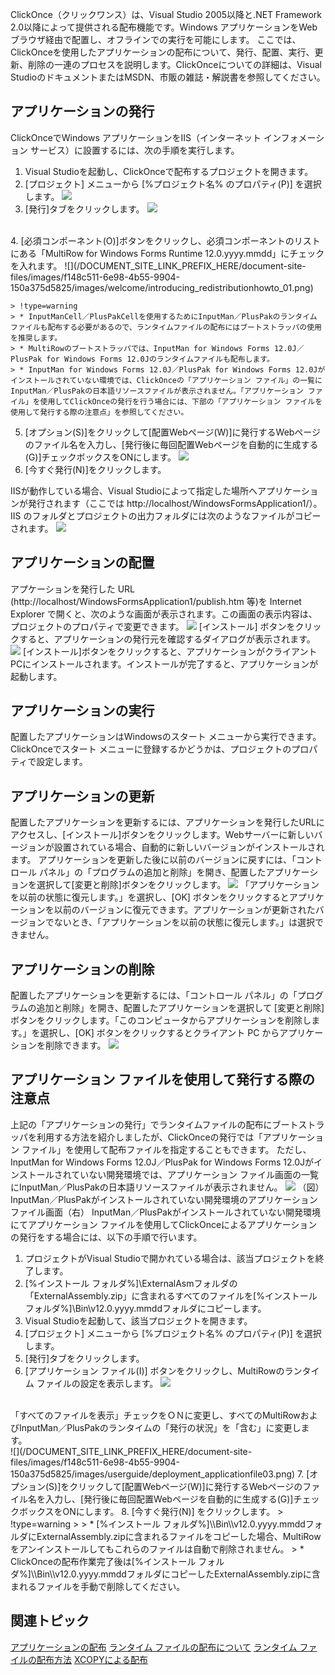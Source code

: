 ClickOnce（クリックワンス）は、Visual Studio 2005以降と.NET Framework 2.0以降によって提供される配布機能です。Windows アプリケーションをWebブラウザ経由で配置し、オフラインでの実行を可能にします。
ここでは、ClickOnceを使用したアプリケーションの配布について、発行、配置、実行、更新、削除の一連のプロセスを説明します。ClickOnceについての詳細は、Visual StudioのドキュメントまたはMSDN、市販の雑誌・解説書を参照してください。

## アプリケーションの発行

ClickOnceでWindows アプリケーションをIIS（インターネット インフォメーション サービス）に設置するには、次の手順を実行します。

1. Visual Studioを起動し、ClickOnceで配布するプロジェクトを開きます。
2. [プロジェクト] メニューから [%プロジェクト名% のプロパティ(P)] を選択します。
    ![](/DOCUMENT_SITE_LINK_PREFIX_HERE/document-site-files/images/f148c511-6e98-4b55-9904-150a375d5825/images/userguide/deployment_menu.png)
3. [発行]タブをクリックします。
    ![](/DOCUMENT_SITE_LINK_PREFIX_HERE/document-site-files/images/f148c511-6e98-4b55-9904-150a375d5825/images/userguide/deployment_publishtab.png)
<br>
4. [必須コンポーネント(O)]ボタンをクリックし、必須コンポーネントのリストにある「MultiRow for Windows Forms Runtime 12.0.yyyy.mmdd」にチェックを入れます。
    ![](/DOCUMENT_SITE_LINK_PREFIX_HERE/document-site-files/images/f148c511-6e98-4b55-9904-150a375d5825/images/welcome/introducing_redistributionhowto_01.png)

    > !type=warning
    > * InputManCell／PlusPakCellを使用するためにInputMan／PlusPakのランタイム ファイルも配布する必要があるので、ランタイムファイルの配布にはブートストラッパの使用を推奨します。
    > * MultiRowのブートストラッパでは、InputMan for Windows Forms 12.0J／PlusPak for Windows Forms 12.0Jのランタイムファイルも配布します。
    > * InputMan for Windows Forms 12.0J／PlusPak for Windows Forms 12.0Jがインストールされていない環境では、ClickOnceの「アプリケーション ファイル」の一覧にInputMan／PlusPakの日本語リソースファイルが表示されません。「アプリケーション ファイル」を使用してClickOnceの発行を行う場合には、下部の「アプリケーション ファイルを使用して発行する際の注意点」を参照してください。
5. [オプション(S)]をクリックして[配置Webページ(W)]に発行するWebページのファイル名を入力し、[発行後に毎回配置Webページを自動的に生成する(G)]チェックボックスをONにします。
    ![](/DOCUMENT_SITE_LINK_PREFIX_HERE/document-site-files/images/f148c511-6e98-4b55-9904-150a375d5825/images/userguide/deployment_option.png)
6. [今すぐ発行(N)]をクリックします。

IISが動作している場合、Visual Studioによって指定した場所へアプリケーションが発行されます（ここでは http://localhost/WindowsFormsApplication1/）。
IIS のフォルダとプロジェクトの出力フォルダには次のようなファイルがコピーされます。
![](/DOCUMENT_SITE_LINK_PREFIX_HERE/document-site-files/images/f148c511-6e98-4b55-9904-150a375d5825/images/userguide/deployment_deployfiles.png)

## アプリケーションの配置

アプケーションを発行した URL (http://localhost/WindowsFormsApplication1/publish.htm 等)を Internet Explorer で開くと、次のような画面が表示されます。この画面の表示内容は、プロジェクトのプロパティで変更できます。
![](/DOCUMENT_SITE_LINK_PREFIX_HERE/document-site-files/images/f148c511-6e98-4b55-9904-150a375d5825/images/userguide/deployment_publishhtm.png)
[インストール] ボタンをクリックすると、アプリケーションの発行元を確認するダイアログが表示されます。
![](/DOCUMENT_SITE_LINK_PREFIX_HERE/document-site-files/images/f148c511-6e98-4b55-9904-150a375d5825/images/userguide/deployment_publishdialog.png)
[インストール]ボタンをクリックすると、アプリケーションがクライアントPCにインストールされます。インストールが完了すると、アプリケーションが起動します。

## アプリケーションの実行

配置したアプリケーションはWindowsのスタート メニューから実行できます。ClickOnceでスタート メニューに登録するかどうかは、プロジェクトのプロパティで設定します。

## アプリケーションの更新

配置したアプリケーションを更新するには、アプリケーションを発行したURLにアクセスし、[インストール]ボタンをクリックします。Webサーバーに新しいバージョンが設置されている場合、自動的に新しいバージョンがインストールされます。
アプリケーションを更新した後に以前のバージョンに戻すには、「コントロール パネル」の「プログラムの追加と削除」を開き、配置したアプリケーションを選択して[変更と削除]ボタンをクリックします。
![](/DOCUMENT_SITE_LINK_PREFIX_HERE/document-site-files/images/f148c511-6e98-4b55-9904-150a375d5825/images/userguide/deployment_restore.png)
「アプリケーションを以前の状態に復元します。」を選択し、[OK] ボタンをクリックするとアプリケーションを以前のバージョンに復元できます。アプリケーションが更新されたバージョンでないとき、「アプリケーションを以前の状態に復元します。」は選択できません。

## アプリケーションの削除

配置したアプリケーションを更新するには、「コントロール パネル」の「プログラムの追加と削除」を開き、配置したアプリケーションを選択して [変更と削除] ボタンをクリックします。「このコンピュータからアプリケーションを削除します。」を選択し、[OK] ボタンをクリックするとクライアント PC からアプリケーションを削除できます。
![](/DOCUMENT_SITE_LINK_PREFIX_HERE/document-site-files/images/f148c511-6e98-4b55-9904-150a375d5825/images/userguide/deployment_remove.png)

## アプリケーション ファイルを使用して発行する際の注意点

上記の「アプリケーションの発行」でランタイムファイルの配布にブートストラッパを利用する方法を紹介しましたが、ClickOnceの発行では「アプリケーション ファイル」を使用して配布ファイルを指定することもできます。
ただし、InputMan for Windows Forms 12.0J／PlusPak for Windows Forms 12.0Jがインストールされていない開発環境では、アプリケーション ファイル画面の一覧にInputMan／PlusPakの日本語リソースファイルが表示されません。
![](/DOCUMENT_SITE_LINK_PREFIX_HERE/document-site-files/images/f148c511-6e98-4b55-9904-150a375d5825/images/userguide/deployment_applicationfile01.png)
（図） InputMan／PlusPakがインストールされていない開発環境のアプリケーション ファイル画面（右）
InputMan／PlusPakがインストールされていない開発環境にてアプリケーション ファイルを使用してClickOnceによるアプリケーションの発行をする場合には、以下の手順で行います。

1. プロジェクトがVisual Studioで開かれている場合は、該当プロジェクトを終了します。
2. [%インストール フォルダ%]\\ExternalAsmフォルダの「ExternalAssembly.zip」に含まれるすべてのファイルを[%インストール フォルダ%]\\Bin\\v12.0.yyyy.mmddフォルダにコピーします。
3. Visual Studioを起動して、該当プロジェクトを開きます。
4. [プロジェクト] メニューから [%プロジェクト名% のプロパティ(P)] を選択します。
5. [発行]タブをクリックします。
6. [アプリケーション ファイル(I)] ボタンをクリックし、MultiRowのランタイム ファイルの設定を表示します。
    ![](/DOCUMENT_SITE_LINK_PREFIX_HERE/document-site-files/images/f148c511-6e98-4b55-9904-150a375d5825/images/userguide/deployment_applicationfile02.png)
<br>
    「すべてのファイルを表示」チェックをＯＮに変更し、すべてのMultiRowおよびInputMan／PlusPakのランタイムの「発行の状況」を「含む」に変更します。
<br>
    ![](/DOCUMENT_SITE_LINK_PREFIX_HERE/document-site-files/images/f148c511-6e98-4b55-9904-150a375d5825/images/userguide/deployment_applicationfile03.png)
7. [オプション(S)]をクリックして[配置Webページ(W)]に発行するWebページのファイル名を入力し、[発行後に毎回配置Webページを自動的に生成する(G)]チェックボックスをONにします。
8. [今すぐ発行(N)] をクリックします。
> !type=warning
>
> * [%インストール フォルダ%]\\Bin\\v12.0.yyyy.mmddフォルダにExternalAssembly.zipに含まれるファイルをコピーした場合、MultiRowをアンインストールしてもこれらのファイルは自動で削除されません。
> * ClickOnceの配布作業完了後は[%インストール フォルダ%]\\Bin\\v12.0.yyyy.mmddフォルダにコピーしたExternalAssembly.zipに含まれるファイルを手動で削除してください。

## 関連トピック

[アプリケーションの配布](gcdocsite__documentlink?toc-item-id=93649f7d-5bab-4da0-a08a-46f6f413378e)
[ランタイム ファイルの配布について](gcdocsite__documentlink?toc-item-id=51d45437-b511-473e-8929-84fc8cdb3bf9)
[ランタイム ファイルの配布方法](gcdocsite__documentlink?toc-item-id=2e22132b-a186-4eb3-bfd6-ef353ed65637)
[XCOPYによる配布](gcdocsite__documentlink?toc-item-id=57af4ff9-7693-4755-8a3e-d87e8c5a4325)